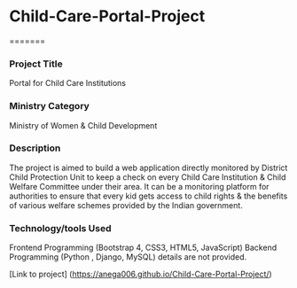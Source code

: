 # Child-Care-Portal-Project
=======
### Project Title
Portal for Child Care Institutions
### Ministry Category
Ministry of Women & Child Development
### Description
The project is aimed to build a web application directly monitored by District Child Protection Unit to keep a check on every Child Care Institution & Child Welfare Committee under their area. It can be a monitoring platform for authorities to ensure that every kid gets access to child rights & the benefits of various welfare schemes provided by the Indian government.
### Technology/tools Used
Frontend Programming (Bootstrap 4, CSS3, HTML5, JavaScript)
Backend Programming (Python , Django, MySQL) details are not provided.

[Link to project]
(https://anega006.github.io/Child-Care-Portal-Project/)
